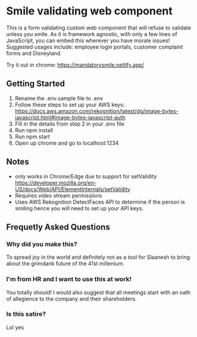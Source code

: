 # Smile validating web component

This is a form validating custom web component that will refuse to validate unless you smile. As it is framework agnostic, with only a few lines of JavaScript, you can embed this wherever you have morale issues! Suggested usages include: employee login portals, customer complaint forms and Disneyland.

Try it out in chrome: https://mandatorysmile.netlify.app/


## Getting Started
  1. Rename the .env.sample file to .env
  2. Follow these steps to set up your AWS keys: https://docs.aws.amazon.com/rekognition/latest/dg/image-bytes-javascript.html#image-bytes-javascript-auth
  3. Fill in the details from step 2 in your .env file
  4. Run npm install
  5. Run npm start
  6. Open up chrome and go to localhost:1234


## Notes
- only works in Chrome/Edge due to support for setValidity https://developer.mozilla.org/en-US/docs/Web/API/ElementInternals/setValidity
- Requires video stream permissions
- Uses AWS Rekognition DetectFaces API to determine if the person is smiling hence you will need to set up your API keys.

## Frequetly Asked Questions

### Why did you make this?
To spread joy in the world and definitely not as a tool for Slaanesh to bring about the grimdank future of the 41st millenium.

### I'm from HR and I want to use this at work!
You totally should! I would also suggest that all meetings start with an oath of allegience to the company and their shareholders.

### Is this satire?
Lol yes




